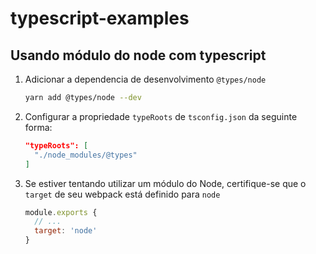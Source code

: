# typescript-examples

## Usando módulo do node com typescript

1. Adicionar a dependencia de desenvolvimento `@types/node`
    ```bash
    yarn add @types/node --dev
    ```

2. Configurar a propriedade `typeRoots` de `tsconfig.json` da seguinte forma:

    ```json
    "typeRoots": [
      "./node_modules/@types"
    ]
    ```

3. Se estiver tentando utilizar um módulo do Node, certifique-se que o `target` de seu webpack está definido para `node`

    ```js
    module.exports {
      // ...
      target: 'node'
    }
    ```